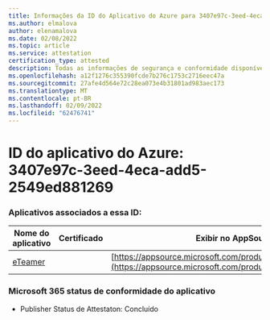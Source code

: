 ```yaml
---
title: Informações da ID do Aplicativo do Azure para 3407e97c-3eed-4eca-add5-2549ed881269
ms.author: elmalova
author: elenamalova
ms.date: 02/08/2022
ms.topic: article
ms.service: attestation
certification_type: attested
description: Todas as informações de segurança e conformidade disponíveis para o 3407e97c-3eed-4eca-add5-2549ed881269.
ms.openlocfilehash: a12f1276c355390fcde7b276c1753c2716eec47a
ms.sourcegitcommit: 27afe4d564e72c28ea073e4b31801ad983aec173
ms.translationtype: MT
ms.contentlocale: pt-BR
ms.lasthandoff: 02/09/2022
ms.locfileid: "62476741"
---
```

# <a name="azure-app-id-3407e97c-3eed-4eca-add5-2549ed881269"></a>ID do aplicativo do Azure: 3407e97c-3eed-4eca-add5-2549ed881269


### <a name="apps-associated-with-this-id"></a>Aplicativos associados a essa ID:
| **Nome do aplicativo** | **Certificado** | **Exibir no AppSource** |
|--------------|---------------|-----------------------|
| [eTeamer](https://docs.microsoft.com/microsoft-365-app-certification/forward/WA200001621) |  | [https://appsource.microsoft.com/product/office/WA200001621](https://appsource.microsoft.com/product/office/WA200001621) |

### <a name="microsoft-365-app-compliance-status"></a>Microsoft 365 status de conformidade do aplicativo
- Publisher Status de Attestaton: Concluído
